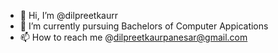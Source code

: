 - 👋 Hi, I’m @dilpreetkaurr
- 🌱 I’m currently pursuing Bachelors of Computer Appications
- 📫 How to reach me @dilpreetkaurpanesar@gmail.com

<!---
dilpreetkaurr/dilpreetkaurr is a ✨ special ✨ repository because its `README.md` (this file) appears on your GitHub profile.
You can click the Preview link to take a look at your changes.
--->
